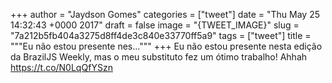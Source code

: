 
+++
author = "Jaydson Gomes"
categories = ["tweet"]
date = "Thu May 25 14:32:43 +0000 2017"
draft = false
image = "{TWEET_IMAGE}"
slug = "7a212b5fb404a3275d8ff4de3c840e33770ff5a9"
tags = ["tweet"]
title = """Eu não estou presente nes..."""
+++
Eu não estou presente nesta edição da BrazilJS Weekly, mas o meu substituto fez um ótimo trabalho! Ahhah https://t.co/N0LqQfYSzn

